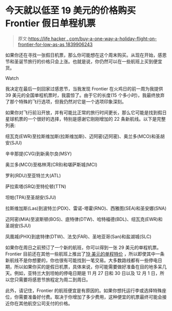 # 今天就以低至 19 美元的价格购买 Frontier 假日单程机票

> 原文:[https://life hacker . com/buy-a-one-way-a-holiday-flight-on-frontier-for-low-as-as 1839906243](https://lifehacker.com/buy-a-one-way-holiday-flight-on-frontier-for-as-low-as-1839906243)

如果你还在寻找一张假日机票，那么你可能想在这个周末购买。从现在开始，感恩节和圣诞节旅行的价格只会上涨。也就是说，你仍然可以在一些航班上买到便宜货。

Watch

我决定在最后一刻回家过感恩节，当我发现 Frontier 在火鸡日的前一周为我提供 39 美元的全国单程机票时，我震惊了。由于它的长度(15 个多小时)，我最终放弃了那个特殊的飞行选项，但我仍然对它是一个选项印象深刻。

如果你对飞行前沿开放，并有可能比正常的旅行时间更长，那么它可能是找到假日星球机票的一个很好的选择，特别是感谢它刚刚增加的 22 条新航线。以下是完整列表:

纽瓦克(EWR)至拉斯维加斯(拉斯维加斯)、迈阿密(迈阿密)、奥兰多(MCO)和圣胡安(SJU)

辛辛那提(CVG)到新奥尔良(MSY)

奥兰多(MCO)至格林湾(CRB)和堪萨斯城(MCI)

罗利(RDU)至亚特兰大(ATL)

萨拉索塔(SRQ)至特伦顿(TTN)

坦帕(TPA)至圣胡安(SJU)

拉斯维加斯(Las)到波特兰(PDX)、雷诺-塔霍(RNO)、西雅图(SEA)和圣安娜(SNA)

迈阿密(MIA)至波斯顿(BOS)、底特律(DTW)、哈特福德(BDL)、纽瓦克(EWR)和圣胡安(SJU)

凤凰城(PHX)到底特律(DTW)、法戈(FAR)、圣地亚哥(San)和盐湖城(SLC)

如果你在周日之前预订了一个新的航班，你可以得到一张 29 美元的单程机票。Frontier 目前还在其他一些航班上推出了[19 美元的单程特价](https://www.flyfrontier.com/deals/flight-sales/) ，所以即使其中一条新航线不是你想要的，你也很有可能找到一笔交易。大多数路线都有一些停电日期，所以如果你买的是假日机票，具体来说，你可能需要做好准备在目的地多呆几天。例如，亚特兰大到坦帕的停电日期是 11 月 27 日和 30 日以及 12 月 1 日，所以您只需要将感恩节旅程定为周二到周日。

此外，请记住，Frontier 的航班便宜是有原因的。如果你想托运行李或选择特殊座位，你需要准备好付费。取决于你增加了多少费用，这种便宜的机票最终可能会接近你在其他航空公司支付的价格。